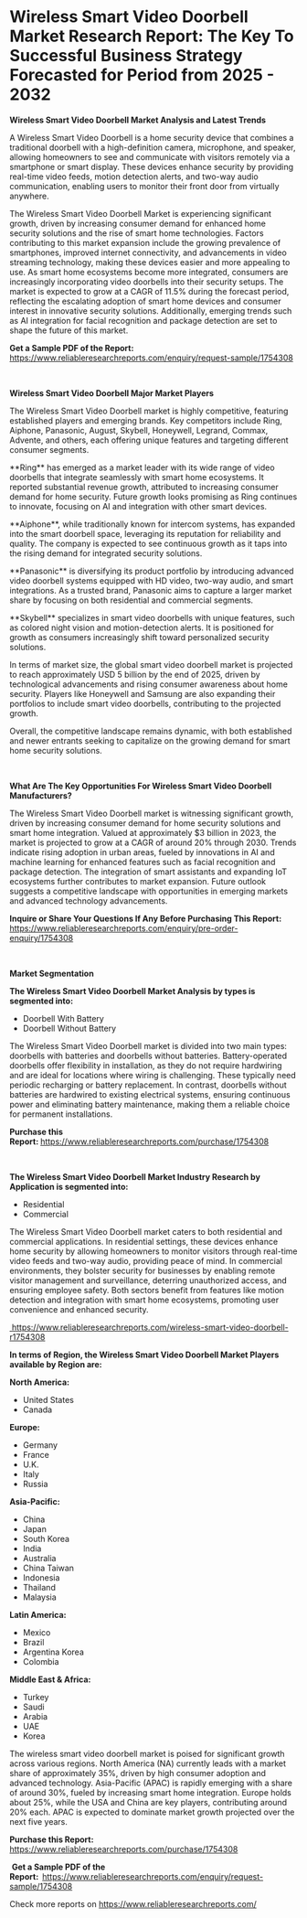 <p><h1>Wireless Smart Video Doorbell Market Research Report: The Key To Successful Business Strategy Forecasted for Period from 2025 - 2032</h1></p><p><strong>Wireless Smart Video Doorbell Market Analysis and Latest Trends</strong></p>
<p><p>A Wireless Smart Video Doorbell is a home security device that combines a traditional doorbell with a high-definition camera, microphone, and speaker, allowing homeowners to see and communicate with visitors remotely via a smartphone or smart display. These devices enhance security by providing real-time video feeds, motion detection alerts, and two-way audio communication, enabling users to monitor their front door from virtually anywhere.</p><p>The Wireless Smart Video Doorbell Market is experiencing significant growth, driven by increasing consumer demand for enhanced home security solutions and the rise of smart home technologies. Factors contributing to this market expansion include the growing prevalence of smartphones, improved internet connectivity, and advancements in video streaming technology, making these devices easier and more appealing to use. As smart home ecosystems become more integrated, consumers are increasingly incorporating video doorbells into their security setups. The market is expected to grow at a CAGR of 11.5% during the forecast period, reflecting the escalating adoption of smart home devices and consumer interest in innovative security solutions. Additionally, emerging trends such as AI integration for facial recognition and package detection are set to shape the future of this market.</p></p>
<p><strong>Get a Sample PDF of the Report:&nbsp;</strong> <a href="https://www.reliableresearchreports.com/enquiry/request-sample/1754308?utm_campaign=3027&utm_medium=2&utm_source=Github&utm_content=ia&utm_term=04042025&utm_id=wireless-smart-video-doorbell">https://www.reliableresearchreports.com/enquiry/request-sample/1754308</a></p>
<p>&nbsp;</p>
<p><strong>Wireless Smart Video Doorbell Major Market Players</strong></p>
<p><p>The Wireless Smart Video Doorbell market is highly competitive, featuring established players and emerging brands. Key competitors include Ring, Aiphone, Panasonic, August, Skybell, Honeywell, Legrand, Commax, Advente, and others, each offering unique features and targeting different consumer segments.</p><p>**Ring** has emerged as a market leader with its wide range of video doorbells that integrate seamlessly with smart home ecosystems. It reported substantial revenue growth, attributed to increasing consumer demand for home security. Future growth looks promising as Ring continues to innovate, focusing on AI and integration with other smart devices.</p><p>**Aiphone**, while traditionally known for intercom systems, has expanded into the smart doorbell space, leveraging its reputation for reliability and quality. The company is expected to see continuous growth as it taps into the rising demand for integrated security solutions.</p><p>**Panasonic** is diversifying its product portfolio by introducing advanced video doorbell systems equipped with HD video, two-way audio, and smart integrations. As a trusted brand, Panasonic aims to capture a larger market share by focusing on both residential and commercial segments.</p><p>**Skybell** specializes in smart video doorbells with unique features, such as colored night vision and motion-detection alerts. It is positioned for growth as consumers increasingly shift toward personalized security solutions.</p><p>In terms of market size, the global smart video doorbell market is projected to reach approximately USD 5 billion by the end of 2025, driven by technological advancements and rising consumer awareness about home security. Players like Honeywell and Samsung are also expanding their portfolios to include smart video doorbells, contributing to the projected growth.</p><p>Overall, the competitive landscape remains dynamic, with both established and newer entrants seeking to capitalize on the growing demand for smart home security solutions.</p></p>
<p>&nbsp;</p>
<p><strong>What Are The Key Opportunities For Wireless Smart Video Doorbell Manufacturers?</strong></p>
<p><p>The Wireless Smart Video Doorbell market is witnessing significant growth, driven by increasing consumer demand for home security solutions and smart home integration. Valued at approximately $3 billion in 2023, the market is projected to grow at a CAGR of around 20% through 2030. Trends indicate rising adoption in urban areas, fueled by innovations in AI and machine learning for enhanced features such as facial recognition and package detection. The integration of smart assistants and expanding IoT ecosystems further contributes to market expansion. Future outlook suggests a competitive landscape with opportunities in emerging markets and advanced technology advancements.</p></p>
<p><strong>Inquire or Share Your Questions If Any Before Purchasing This Report:</strong> <a href="https://www.reliableresearchreports.com/enquiry/pre-order-enquiry/1754308?utm_campaign=3027&utm_medium=2&utm_source=Github&utm_content=ia&utm_term=04042025&utm_id=wireless-smart-video-doorbell">https://www.reliableresearchreports.com/enquiry/pre-order-enquiry/1754308</a></p>
<p>&nbsp;</p>
<p><strong>Market Segmentation</strong></p>
<p><strong>The Wireless Smart Video Doorbell Market Analysis by types is segmented into:</strong></p>
<p><ul><li>Doorbell With Battery</li><li>Doorbell Without Battery</li></ul></p>
<p><p>The Wireless Smart Video Doorbell market is divided into two main types: doorbells with batteries and doorbells without batteries. Battery-operated doorbells offer flexibility in installation, as they do not require hardwiring and are ideal for locations where wiring is challenging. These typically need periodic recharging or battery replacement. In contrast, doorbells without batteries are hardwired to existing electrical systems, ensuring continuous power and eliminating battery maintenance, making them a reliable choice for permanent installations.</p></p>
<p><strong>Purchase this Report:&nbsp;</strong><a href="https://www.reliableresearchreports.com/purchase/1754308?utm_campaign=3027&utm_medium=2&utm_source=Github&utm_content=ia&utm_term=04042025&utm_id=wireless-smart-video-doorbell">https://www.reliableresearchreports.com/purchase/1754308</a></p>
<p>&nbsp;</p>
<p><strong>The Wireless Smart Video Doorbell Market Industry Research by Application is segmented into:</strong></p>
<p><ul><li>Residential</li><li>Commercial</li></ul></p>
<p><p>The Wireless Smart Video Doorbell market caters to both residential and commercial applications. In residential settings, these devices enhance home security by allowing homeowners to monitor visitors through real-time video feeds and two-way audio, providing peace of mind. In commercial environments, they bolster security for businesses by enabling remote visitor management and surveillance, deterring unauthorized access, and ensuring employee safety. Both sectors benefit from features like motion detection and integration with smart home ecosystems, promoting user convenience and enhanced security.</p></p>
<p><a href="https://www.reliableresearchreports.com/wireless-smart-video-doorbell-r1754308?utm_campaign=3027&utm_medium=2&utm_source=Github&utm_content=ia&utm_term=04042025&utm_id=wireless-smart-video-doorbell">&nbsp;https://www.reliableresearchreports.com/wireless-smart-video-doorbell-r1754308</a></p>
<p><strong>In terms of Region, the Wireless Smart Video Doorbell Market Players available by Region are:</strong></p>
<p>
    <p> <strong> North America: </strong>
        <ul>
            <li>United States</li>
            <li>Canada</li>
        </ul>
        </p> 
    <p> <strong> Europe: </strong>
        <ul>
            <li>Germany</li>
            <li>France</li>
            <li>U.K.</li>
            <li>Italy</li>
            <li>Russia</li>
        </ul>
        </p> 
    <p> <strong> Asia-Pacific: </strong>
        <ul>
            <li>China</li>
            <li>Japan</li>
            <li>South Korea</li>
            <li>India</li>
            <li>Australia</li>
            <li>China Taiwan</li>
            <li>Indonesia</li>
            <li>Thailand</li>
            <li>Malaysia</li>
        </ul>
        </p> 
    <p> <strong> Latin America: </strong>
        <ul>
            <li>Mexico</li>
            <li>Brazil</li>
            <li>Argentina Korea</li>
            <li>Colombia</li>
        </ul>
        </p> 
    <p> <strong> Middle East & Africa: </strong>
        <ul>
            <li>Turkey</li>
            <li>Saudi</li>
            <li>Arabia</li>
            <li>UAE</li>
            <li>Korea</li>
        </ul>
    </p>
    </p>
<p><p>The wireless smart video doorbell market is poised for significant growth across various regions. North America (NA) currently leads with a market share of approximately 35%, driven by high consumer adoption and advanced technology. Asia-Pacific (APAC) is rapidly emerging with a share of around 30%, fueled by increasing smart home integration. Europe holds about 25%, while the USA and China are key players, contributing around 20% each. APAC is expected to dominate market growth projected over the next five years.</p></p>
<p><strong>Purchase this Report: </strong><a href="https://www.reliableresearchreports.com/purchase/1754308?utm_campaign=3027&utm_medium=2&utm_source=Github&utm_content=ia&utm_term=04042025&utm_id=wireless-smart-video-doorbell">https://www.reliableresearchreports.com/purchase/1754308</a></p>
<p>&nbsp;<strong>Get a Sample PDF of the Report:&nbsp;&nbsp;</strong><a href="https://www.reliableresearchreports.com/enquiry/request-sample/1754308?utm_campaign=3027&utm_medium=2&utm_source=Github&utm_content=ia&utm_term=04042025&utm_id=wireless-smart-video-doorbell">https://www.reliableresearchreports.com/enquiry/request-sample/1754308</a></p>
<p><strong></strong></p>
<p>Check more reports on <a href="https://www.reliableresearchreports.com/?utm_campaign=3027&utm_medium=2&utm_source=Github&utm_content=ia&utm_term=04042025&utm_id=wireless-smart-video-doorbell">https://www.reliableresearchreports.com/</a></p>